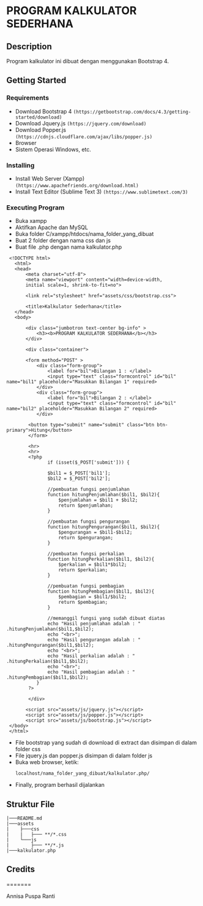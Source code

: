# PROGRAM KALKULATOR SEDERHANA


## Description

Program kalkulator ini dibuat dengan menggunakan Bootstrap 4.


## Getting Started

### Requirements

* Download Bootstrap 4 
`(https://getbootstrap.com/docs/4.3/getting-started/download)`
* Download Jquery.js
`(https://jquery.com/download)`
* Download Popper.js
`(https://cdnjs.cloudflare.com/ajax/libs/popper.js)`
* Browser
* Sistem Operasi Windows, etc.

### Installing

- Install Web Server (Xampp)
`(https://www.apachefriends.org/download.html)`
- Install Text Editor (Sublime Text 3)
`(https://www.sublimetext.com/3)`

### Executing Program

* Buka xampp
* Aktifkan Apache dan MySQL
* Buka folder C/xampp/htdocs/nama_folder_yang_dibuat
* Buat 2 folder dengan nama css dan js
* Buat file .php dengan nama kalkulator.php
 ```Code
  <!DOCTYPE html>
	<html>
	<head>
		<meta charset="utf-8">
		<meta name="viewport" content="width=device-width,
		initial scale=1, shrink-to-fit=no">

		<link rel="stylesheet" href="assets/css/bootstrap.css"> 

		<title>Kalkulator Sederhana</title>
	</head>
	<body>

		<div class="jumbotron text-center bg-info" >
		 	<h3><b>PROGRAM KALKULATOR SEDERHANA</b></h3>
		</div>
		 
		<div class="container">

		<form method="POST" >
			<div class="form-group">
			 	<label for="bil">Bilangan 1 : </label>
			 	<input type="text" class="formcontrol" id="bil" name="bil1" placeholder="Masukkan Bilangan 1" required>
		 	</div>
		 	<div class="form-group">
			 	<label for="bil">Bilangan 2 : </label>
			 	<input type="text" class="formcontrol" id="bil" name="bil2" placeholder="Masukkan Bilangan 2" required>
		 	</div>
		
		 <button type="submit" name="submit" class="btn btn-primary">Hitung</button>
		 </form>

		 <hr>
		 <hr>
		 <?php
		 		if (isset($_POST['submit'])) {

			 	$bil1 = $_POST['bil1'];
				$bil2 = $_POST['bil2'];

				//pembuatan fungsi penjumlahan
				function hitungPenjumlahan($bil1, $bil2){
					$penjumlahan = $bil1 + $bil2;
					return $penjumlahan;
				}

				//pembuatan fungsi pengurangan
				function hitungPengurangan($bil1, $bil2){
					$pengurangan = $bil1-$bil2;
					return $pengurangan;
				}

				//pembuatan fungsi perkalian
				function hitungPerkalian($bil1, $bil2){
					$perkalian = $bil1*$bil2;
					return $perkalian;
				}

				//pembuatan fungsi pembagian
				function hitungPembagian($bil1, $bil2){
					$pembagian = $bil1/$bil2;
					return $pembagian;
				}
			
				//memanggil fungsi yang sudah dibuat diatas
				echo "Hasil penjumlahan adalah : " .hitungPenjumlahan($bil1,$bil2);
				echo "<br>";
				echo "Hasil pengurangan adalah : " .hitungPengurangan($bil1,$bil2);
				echo "<br>";
				echo "Hasil perkalian adalah : " .hitungPerkalian($bil1,$bil2);
				echo "<br>";
				echo "Hasil pembagian adalah : " .hitungPembagian($bil1,$bil2);
			}
		 ?>

		 </div>
		
		<script src="assets/js/jquery.js"></script>
		<script src="assets/js/popper.js"></script>
		<script src="assets/js/bootstrap.js"></script>	
  </body>
  </html>	
  ```
* File bootstrap yang sudah di download di extract dan disimpan di dalam folder css
* File jquery.js dan popper.js disimpan di dalam folder js
* Buka web browser, ketik: 
  ```
  localhost/nama_folder_yang_dibuat/kalkulator.php/
  ```
* Finally, program berhasil dijalankan


## Struktur File
```
|───README.md
|───assets
|    ├───css
|    |	 ├─── **/*.css
|    └───js
|		 ├─── **/*.js
|───kalkulator.php
```

## Credits
=======

Annisa Puspa Ranti
